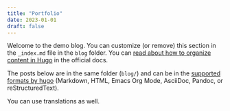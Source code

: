 ```yaml
---
title: "Portfolio"
date: 2023-01-01
draft: false
---
```


Welcome to the demo blog. You can customize (or remove) this section in the `_index.md` file in the `blog` folder. You can [read about how to organize content in Hugo](https://gohugo.io/content-management/page-bundles/) in the official docs.

The posts below are in the same folder (`blog/`) and can be in the [supported formats by hugo](https://gohugo.io/content-management/formats/) (Markdown, HTML, Emacs Org Mode, AsciiDoc, Pandoc, or reStructuredText).

You can use translations as well. 